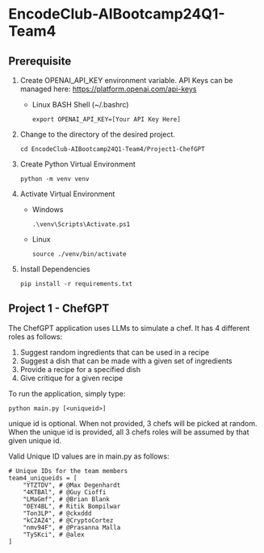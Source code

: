 # EncodeClub-AIBootcamp24Q1-Team4

## Prerequisite

1. Create OPENAI_API_KEY environment variable.  API Keys can be managed here: https://platform.openai.com/api-keys
   * Linux BASH Shell (~/.bashrc)
     ```
     export OPENAI_API_KEY=[Your API Key Here]
     ```

3. Change to the directory of the desired project.
   ```
   cd EncodeClub-AIBootcamp24Q1-Team4/Project1-ChefGPT
   ```
4. Create Python Virtual Environment
   ```
   python -m venv venv
   ```
5. Activate Virtual Environment
   * Windows
     ```
     .\venv\Scripts\Activate.ps1
     ```
   * Linux
     ```
     source ./venv/bin/activate
     ```
6. Install Dependencies
   ```
   pip install -r requirements.txt
   ```


## Project 1 - ChefGPT

The ChefGPT application uses LLMs to simulate a chef.  It has 4 different roles as follows:
1. Suggest random ingredients that can be used in a recipe
2. Suggest a dish that can be made with a given set of ingredients
3. Provide a recipe for a specified dish
4. Give critique for a given recipe

To run the application, simply type:
```
python main.py [<uniqueid>]
```
unique id is optional.  When not provided, 3 chefs will be picked at random.  When the unique id is provided, all 3 chefs roles will be assumed by that given unique id.

Valid Unique ID values are in main.py as follows:
```
# Unique IDs for the team members
team4_uniqueids = [
    "YTZTDV", # @Max Degenhardt 
    "4KTBAl", # @Guy Cioffi 
    "LMaGmf", # @Brian Blank 
    "0EY4BL", # Ritik Bompilwar
    "Ton3LP", # @ckxddd 
    "kC2AZ4", # @CryptoCortez 
    "nmv94F", # @Prasanna Malla 
    "TySKci", # @alex 
]
```
